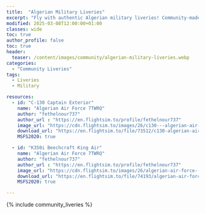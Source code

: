 ```yaml
---
title:  "Algerian Military Liveries"
excerpt: "Fly with authentic Algerian military liveries! Community-made designs for fighter jets & transports in MSFS."
modified: 2025-03-08T12:00:00+01:00
classes: wide
toc: true
author_profile: false
toc: true
header:
  teaser: /content/images/community/algerian-military-liveries.webp
categories: 
  - "Community Liveries"
tags:
  - Liveries
  - Military

resources:
  - id: "C-130 Captain Exterior"
    name: "Algerian Air Force 7TWRQ"
    author: "fethelnour737"
    author_url : "https://en.flightsim.to/profile/fethelnour737"
    image_url: "https://cdn.flightsim.to/images/26/c130---algerian-air-force-321711-1714248157-PBs7R.jpg?width=1400"
    download_url: "https://en.flightsim.to/file/73512/c130-algerian-air-force"
    MSFS2020: true

  - id: "K350i Beechcraft King Air"
    name: "Algerian Air Force 7TWRQ"
    author: "fethelnour737"
    author_url : "https://en.flightsim.to/profile/fethelnour737"
    image_url: "https://cdn.flightsim.to/images/26/algerian-air-force--7twrq-321711-1715366090-fwL5J.jpg?width=800"
    download_url: "https://en.flightsim.to/file/74193/algerian-air-force-7twrq"
    MSFS2020: true

---
```


{% include community_liveries %}